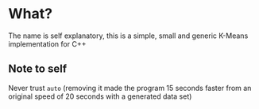 # What?
The name is self explanatory, this is a simple, small and generic K-Means implementation for C++  
  
## Note to self
Never trust `auto`
(removing it made the program 15 seconds faster from an original speed of 20 seconds with a generated data set)